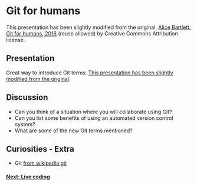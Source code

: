 # Git for humans

This presentation has been slightly modified from the original. [Alice Bartlett. Git for humans, 2016](https://speakerdeck.com/alicebartlett/git-for-humans) (reuse allowed) by Creative Commons Attribution license.

## Presentation
Great way to introduce Git terms. [This presentation has been slightly modified from the original](./git-for-humans_from_Alice_Bartlett).

## Discussion
- Can you think of a situation where you will collaborate using Git?
- Can you list some benefits of using an automated version control system?
- What are some of the new Git terms mentioned?

## Curiosities - Extra
- Git [from wikipedia git](https://en.wikipedia.org/wiki/Git)

#### [Next: Live coding](./003_live_coding.md)

